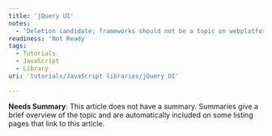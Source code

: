 ```yaml
---
title: 'jQuery UI'
notes:
  - 'Deletion candidate; frameworks should not be a topic on webplatform.org'
readiness: 'Not Ready'
tags:
  - Tutorials
  - JavaScript
  - Library
uri: 'tutorials/JavaScript libraries/jQuery UI'

---
```

**Needs Summary**: This article does not have a summary. Summaries give a brief overview of the topic and are automatically included on some listing pages that link to this article.

